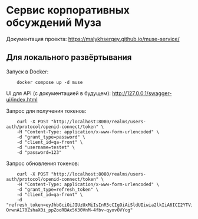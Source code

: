 # Сервис корпоративных обсуждений Муза

Документация проекта: https://malykhsergey.github.io/muse-service/

## Для локального развёртывания

Запуск в Docker:
```shell 
    docker compose up -d muse
```

UI для API (с документацией в будущем): http://127.0.0.1/swagger-ui/index.html

Запрос для получения токенов:
```shell
    curl -X POST "http://localhost:8080/realms/users-auth/protocol/openid-connect/token" \
    -H "Content-Type: application/x-www-form-urlencoded" \
    -d "grant_type=password" \
    -d "client_id=qa-front" \
    -d "username=testet" \
    -d "password=123"
```

Запрос обновления токенов:
```shell
    curl -X POST "http://localhost:8080/realms/users-auth/protocol/openid-connect/token" \
    -H "Content-Type: application/x-www-form-urlencoded" \
    -d "grant_type=refresh_token" \
    -d "client_id=qa-front" \
    -d "refresh_token=eyJhbGciOiJIUzUxMiIsInR5cCIgOiAiSldUIiwia2lkIiA6ICI2YTViZjQzYy01Yzk3LTQ5YmQtYTA0YS05MTQ3YzgxYTdiNDgifQ.eyJleHAiOjE3NTQ5OTA5MTgsImlhdCI6MTc1NDk4OTExOCwianRpIjoiMjM2ZDI0ODktZTlhMS00ZGE5LWYyMjMtYzEyMDllMWJjMzM5IiwiaXNzIjoiaHR0cDovL2xvY2FsaG9zdDo4MDgwL3JlYWxtcy91c2Vycy1hdXRoIiwiYXVkIjoiaHR0cDovL2xvY2FsaG9zdDo4MDgwL3JlYWxtcy91c2Vycy1hdXRoIiwic3ViIjoiNTJiODZmMGYtM2E5Ni00YzY4LTlmZDItMmQxYzE2ZTliNDE5IiwidHlwIjoiUmVmcmVzaCIsImF6cCI6InFhLWZyb250Iiwic2lkIjoiZGNhOTFjMzItZTg0OC00NzQ1LTk0ZjctZjUzMTE4Mjg5MGRmIiwic2NvcGUiOiJwcm9maWxlIHJvbGVzIGJhc2ljIHdlYi1vcmlnaW5zIGFjciBlbWFpbCJ9.wBUL5BPkY_8iYQnhJImIGWe82AkRPwCdjfg5NP-OrwnA170ZshaX0i_ppZooRBAx5K30VnM-4fbv-qyovOVYcg"
```